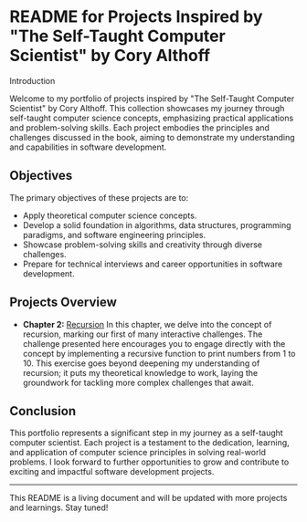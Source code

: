 # README for Projects Inspired by "The Self-Taught Computer Scientist" by Cory Althoff

Introduction

Welcome to my portfolio of projects inspired by "The Self-Taught Computer Scientist" by Cory Althoff. This collection
showcases my journey through self-taught computer science concepts, emphasizing practical applications and
problem-solving skills. Each project embodies the principles and challenges discussed in the book, aiming to demonstrate
my understanding and capabilities in software development.

## Objectives

The primary objectives of these projects are to:

- Apply theoretical computer science concepts.
- Develop a solid foundation in algorithms, data structures, programming paradigms, and software engineering principles.
- Showcase problem-solving skills and creativity through diverse challenges.
- Prepare for technical interviews and career opportunities in software development.

## Projects Overview

- **Chapter 2:** [Recursion](https://github.com/MarkovianPD/SelfTaughtComputerScientist/blob/main/recursion.py) In this
  chapter, we delve into the concept of recursion, marking our first of many interactive challenges. The challenge
  presented here encourages you to engage directly with the concept by implementing a recursive function to print
  numbers from 1 to 10. This exercise goes beyond deepening my understanding of recursion; it puts my theoretical
  knowledge to work, laying the groundwork for tackling more complex challenges that await.

## Conclusion

This portfolio represents a significant step in my journey as a self-taught computer scientist. Each project is a
testament to the dedication, learning, and application of computer science principles in solving real-world problems. I
look forward to further opportunities to grow and contribute to exciting and impactful software development projects.

---

This README is a living document and will be updated with more projects and learnings. Stay tuned!
